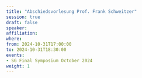 ```yaml
---
title: "Abschiedsvorlesung Prof. Frank Schweitzer"
session: true
draft: false
speaker: 
affiliation: 
where:
from: 2024-10-31T17:00:00
to: 2024-10-31T18:30:00
events:
- SG Final Symposium October 2024
weight: 1
---
```

